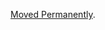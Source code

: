 <a href="/dubzzz/fast-check/tree/main/website/docs/core-blocks/arbitraries/combiners/recursive-structure.md">Moved Permanently</a>.